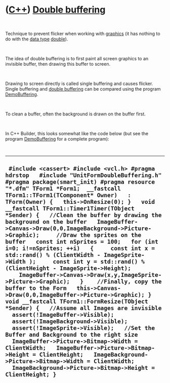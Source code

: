 
 

 

 

 

 

([C++](Cpp.md)) [Double buffering](CppDoubleBuffering.md)
===========================================================

 

Technique to prevent flicker when working with
[graphics](CppGraphics.md) (it has nothing to do with the [data
type](CppDataType.md) [double](CppDouble.md)).

 

The idea of double buffering is to first paint all screen graphics to an
invisible buffer, then drawing this buffer to screen.

 

Drawing to screen directly is called single buffering and causes
flicker. Single buffering and [double buffering](CppDoubleBuffering.md)
can be compared using the program [DemoBuffering](CppDemoBuffering.md).

 

To clean a buffer, often the background is drawn on the buffer first.

 

In C++ Builder, this looks somewhat like the code below (but see the
program [DemoBuffering](CppDemoBuffering.md) for a complete program):

 

  ----------------------------------------------------------------------------------------------------------------------------------------------------------------------------------------------------------------------------------------------------------------------------------------------------------------------------------------------------------------------------------------------------------------------------------------------------------------------------------------------------------------------------------------------------------------------------------------------------------------------------------------------------------------------------------------------------------------------------------------------------------------------------------------------------------------------------------------------------------------------------------------------------------------------------------------------------------------------------------------------------------------------------------------------------------------------------------------------------------------------------------------------------------------------------------------------------------------------------------------------------------------------------------------------------------------------------------------------------------------------------
  ` #include <cassert> #include <vcl.h> #pragma hdrstop   #include "UnitFormDoubleBuffering.h"  #pragma package(smart_init) #pragma resource "*.dfm" TForm1 *Form1;  __fastcall TForm1::TForm1(TComponent* Owner)   : TForm(Owner) {   this->OnResize(0); }   void __fastcall TForm1::Timer1Timer(TObject *Sender) {   //Clean the buffer by drawing the background on the buffer   ImageBuffer->Canvas->Draw(0,0,ImageBackground->Picture->Graphic);     //Draw the sprites on the buffer   const int nSprites = 100;   for (int i=0; i!=nSprites; ++i)   {     const int x = std::rand() % (ClientWidth - ImageSprite->Width );     const int y = std::rand() % (ClientHeight - ImageSprite->Height);     ImageBuffer->Canvas->Draw(x,y,ImageSprite->Picture->Graphic);   }    //Finally, copy the buffer to the Form   this->Canvas->Draw(0,0,ImageBuffer->Picture->Graphic); }   void __fastcall TForm1::FormResize(TObject *Sender) {   //Assume all Images are invisible   assert(!ImageBuffer->Visible);   assert(!ImageBackground->Visible);   assert(!ImageSprite->Visible);   //Set the Buffer and Background to the right size   ImageBuffer->Picture->Bitmap->Width = ClientWidth;   ImageBuffer->Picture->Bitmap->Height = ClientHeight;   ImageBackground->Picture->Bitmap->Width = ClientWidth;   ImageBackground->Picture->Bitmap->Height = ClientHeight; }`
  ----------------------------------------------------------------------------------------------------------------------------------------------------------------------------------------------------------------------------------------------------------------------------------------------------------------------------------------------------------------------------------------------------------------------------------------------------------------------------------------------------------------------------------------------------------------------------------------------------------------------------------------------------------------------------------------------------------------------------------------------------------------------------------------------------------------------------------------------------------------------------------------------------------------------------------------------------------------------------------------------------------------------------------------------------------------------------------------------------------------------------------------------------------------------------------------------------------------------------------------------------------------------------------------------------------------------------------------------------------------------------

 

 

 

 

 

 

